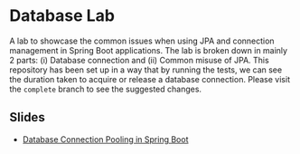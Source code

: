 # Database Lab
A lab to showcase the common issues when using JPA and connection management in Spring Boot applications.
The lab is broken down in mainly 2 parts: (i) Database connection and (ii) Common misuse of JPA. This repository
has been set up in a way that by running the tests, we can see the duration taken to acquire or release a database connection.
Please visit the `complete` branch to see the suggested changes.

## Slides
- [Database Connection Pooling in Spring Boot](https://docs.google.com/presentation/d/1NGpkhVWhXUx0QARnS6BaK8kKTN5OF1z5ugUAtN627m0/edit?usp=sharing)